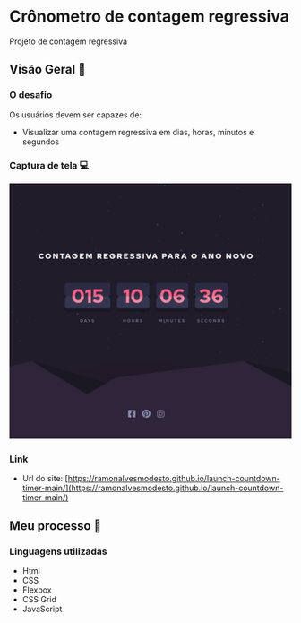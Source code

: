 # Crônometro de contagem regressiva
Projeto de contagem regressiva

## Visão Geral :notebook:

### O desafio
Os usuários devem ser capazes de:

- Visualizar uma contagem regressiva em dias, horas, minutos e segundos

### Captura de tela :computer:

![alt text](https://github.com/ramonalvesmodesto/launch-countdown-timer-main/blob/main/Assets/img/CapturaDeTela.png)

### Link
- Url do site: [https://ramonalvesmodesto.github.io/launch-countdown-timer-main/](https://ramonalvesmodesto.github.io/launch-countdown-timer-main/)

## Meu processo :running:

### Linguagens utilizadas 

- Html
- CSS
- Flexbox
- CSS Grid
- JavaScript
